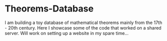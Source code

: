 # Theorems-Database
I am building a toy database of mathematical theorems mainly from the 17th - 20th century. Here I showcase some of the code that worked on a shared server. Will work on setting up a website in my spare time...
